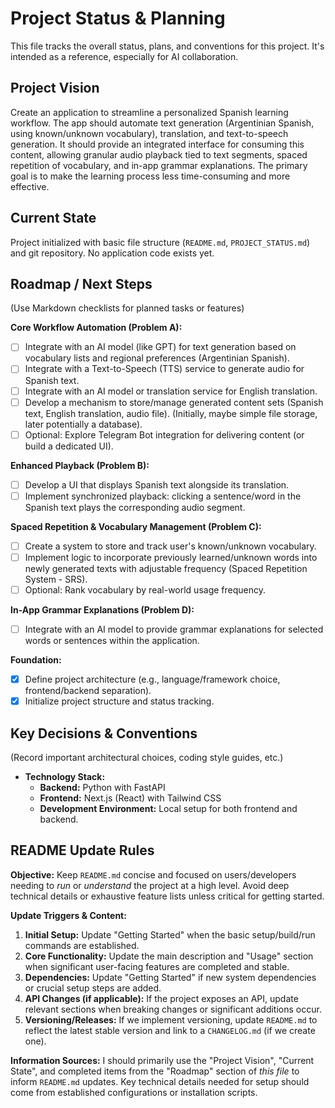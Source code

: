 # Project Status & Planning

This file tracks the overall status, plans, and conventions for this project. It's intended as a reference, especially for AI collaboration.

## Project Vision

Create an application to streamline a personalized Spanish learning workflow. The app should automate text generation (Argentinian Spanish, using known/unknown vocabulary), translation, and text-to-speech generation. It should provide an integrated interface for consuming this content, allowing granular audio playback tied to text segments, spaced repetition of vocabulary, and in-app grammar explanations. The primary goal is to make the learning process less time-consuming and more effective.

## Current State

Project initialized with basic file structure (`README.md`, `PROJECT_STATUS.md`) and git repository. No application code exists yet.

## Roadmap / Next Steps

(Use Markdown checklists for planned tasks or features)

**Core Workflow Automation (Problem A):**
- [ ] Integrate with an AI model (like GPT) for text generation based on vocabulary lists and regional preferences (Argentinian Spanish).
- [ ] Integrate with a Text-to-Speech (TTS) service to generate audio for Spanish text.
- [ ] Integrate with an AI model or translation service for English translation.
- [ ] Develop a mechanism to store/manage generated content sets (Spanish text, English translation, audio file). (Initially, maybe simple file storage, later potentially a database).
- [ ] Optional: Explore Telegram Bot integration for delivering content (or build a dedicated UI).

**Enhanced Playback (Problem B):**
- [ ] Develop a UI that displays Spanish text alongside its translation.
- [ ] Implement synchronized playback: clicking a sentence/word in the Spanish text plays the corresponding audio segment.

**Spaced Repetition & Vocabulary Management (Problem C):**
- [ ] Create a system to store and track user's known/unknown vocabulary.
- [ ] Implement logic to incorporate previously learned/unknown words into newly generated texts with adjustable frequency (Spaced Repetition System - SRS).
- [ ] Optional: Rank vocabulary by real-world usage frequency.

**In-App Grammar Explanations (Problem D):**
- [ ] Integrate with an AI model to provide grammar explanations for selected words or sentences within the application.

**Foundation:**
- [X] Define project architecture (e.g., language/framework choice, frontend/backend separation).
- [X] Initialize project structure and status tracking.

## Key Decisions & Conventions

(Record important architectural choices, coding style guides, etc.)
- **Technology Stack:**
    - **Backend:** Python with FastAPI
    - **Frontend:** Next.js (React) with Tailwind CSS
    - **Development Environment:** Local setup for both frontend and backend.

## README Update Rules

**Objective:** Keep `README.md` concise and focused on users/developers needing to *run* or *understand* the project at a high level. Avoid deep technical details or exhaustive feature lists unless critical for getting started.

**Update Triggers & Content:**

1.  **Initial Setup:** Update "Getting Started" when the basic setup/build/run commands are established.
2.  **Core Functionality:** Update the main description and "Usage" section when significant user-facing features are completed and stable.
3.  **Dependencies:** Update "Getting Started" if new system dependencies or crucial setup steps are added.
4.  **API Changes (if applicable):** If the project exposes an API, update relevant sections when breaking changes or significant additions occur.
5.  **Versioning/Releases:** If we implement versioning, update `README.md` to reflect the latest stable version and link to a `CHANGELOG.md` (if we create one).

**Information Sources:** I should primarily use the "Project Vision", "Current State", and completed items from the "Roadmap" section of *this file* to inform `README.md` updates. Key technical details needed for setup should come from established configurations or installation scripts. 